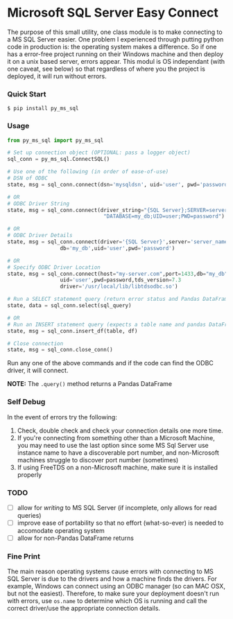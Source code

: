 # Microsoft SQL Server Easy Connect
The purpose of this small utility, one class module is to make connecting to a MS SQL Server easier. One problem I experienced through putting python code in production is: the operating system makes a difference. So if one has a error-free project running on their Windows machine and then deploy it on a unix based server, errors appear. This modul is OS independant (with one caveat, see below) so that regardless of where you the project is deployed, it will run without errors. 

### Quick Start
```
$ pip install py_ms_sql
```

### Usage
```python
from py_ms_sql import py_ms_sql

# Set up connection object (OPTIONAL: pass a logger object)
sql_conn = py_ms_sql.ConnectSQL()

# Use one of the following (in order of ease-of-use)
# DSN of ODBC
state, msg = sql_conn.connect(dsn='mysqldsn', uid='user', pwd='password')

# OR
# ODBC Driver String
state, msg = sql_conn.connect(driver_string="{SQL Server};SERVER=server_name;" \
                               "DATABASE=my_db;UID=user;PWD=password")

# OR
# ODBC Driver Details
state, msg = sql_conn.connect(driver='{SQL Server}',server='server_name',
                 db='my_db',uid='user',pwd='password')

# OR
# Specify ODBC Driver Location
state, msg = sql_conn.connect(host="my-server.com",port=1433,db="my_db",
                 uid='user',pwd=password,tds_version=7.3
                 driver='/usr/local/lib/libtdsodbc.so')

# Run a SELECT statement query (return error status and Pandas DataFrame)
state, data = sql_conn.select(sql_query)

# OR
# Run an INSERT statement query (expects a table name and pandas DataFrame)
state, msg = sql_conn.insert_df(table, df)

# Close connection
state, msg = sql_conn.close_conn()
```

Run any one of the above commands and if the code can find the ODBC driver, it will connect.

**NOTE:** The `.query()` method returns a Pandas DataFrame 

### Self Debug
In the event of errors try the following:
1. Check, double check and check your connection details one more time.
1. If you're connecting from something other than a Microsoft Machine, you may need to use the last option since some MS Sql Server use instance name to have a discoverable port number, and non-Microsoft machines struggle to discover port number (sometimes)
1. If using FreeTDS on a non-Microsoft machine, make sure it is installed properly 

### TODO
- [ ] allow for *writing* to MS SQL Server (if incomplete, only allows for read queries)
- [ ] improve ease of portability so that no effort (what-so-ever) is needed to accomodate operating system
- [ ] allow for non-Pandas DataFrame returns

### Fine Print
The main reason operating systems cause errors with connecting to MS SQL Server is due to the drivers and how a machine finds the drivers. For example, Windows can connect using an ODBC manager (so can MAC OSX, but not the easiest). Therefore, to make sure your deployment doesn't run with errors, use `os.name` to determine which OS is running and call the correct driver/use the appropriate connection details.
